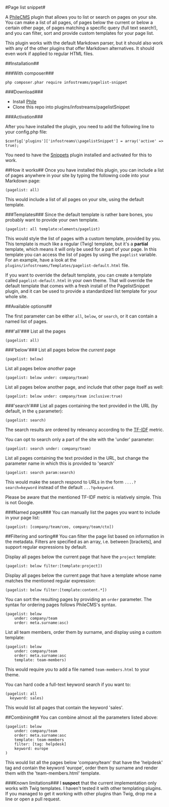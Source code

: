 #Page list snippet#

A [PhileCMS](https://github.com/PhileCMS/Phile) plugin that allows you to list or search on pages
on your site. You can make a list of all pages, of pages below the current or below a certain other
page, of pages matching a specific query (full text search!), and you can filter, sort and provide
custom templates for your page list.

This plugin works with the default Markdown parser, but it should also work with any of the other
plugins that offer Markdown alternatives. It should even work if applied to regular HTML files.

##Installation##

###With composer###

    php composer.phar require infostreams/pagelist-snippet

###Download###

* Install [Phile](https://github.com/PhileCMS/Phile)
* Clone this repo into plugins/infostreams/pagelistSnippet


###Activation###

After you have installed the plugin, you need to add the following line to your config.php file:

    $config['plugins']['infostreams\\pagelistSnippet'] = array('active' => true);

You need to have the [Snippets](https://github.com/infostreams/snippets) plugin installed and
activated for this to work.

##How it works##
Once you have installed this plugin, you can include a list of pages anywhere in your site by
typing the following code into your Markdown page:

    (pagelist: all)

This would include a list of all pages on your site, using the default template.

###Templates###
Since the default template is rather bare bones, you probably want to provide your own template.

    (pagelist: all template:elements/pagelist)

This would style the list of pages with a custom template, provided by you. This template is much
like a regular (Twig) template, but it's a **partial** template, which means it will only be used
for a part of your page. In this template you can access the list of pages by using the `pagelist`
variable. For an example, have a look at the `plugins/infostreams/Templates/pagelist-default.html`
file.

If you want to override the default template, you can create a template called
`pagelist-default.html` in your own theme. That will override the default template that comes with
a fresh install of the PagelistSnippet plugin, and it can be used to provide a standardized list
template for your whole site.

##Available options##

The first parameter can be either `all`, `below`, or `search`, or it can contain a named list of
pages.

###'all'###
List all the pages

    (pagelist: all)

###'below'###
List all pages below the *current* page

    (pagelist: below)

List all pages below *another* page

    (pagelist: below under: company/team)

List all pages below another page, and include that other page itself as well:

    (pagelist: below under: company/team inclusive:true)


###'search'###
List all pages containing the text provided in the URL (by default, in the `q` parameter):

    (pagelist: search)

The search results are ordered by relevancy according to the
[TF-IDF](https://en.wikipedia.org/wiki/Tf%E2%80%93idf) metric.

You can opt to search only a part of the site with the 'under' parameter:
 
    (pagelist: search under: company/team)

List all pages containing the text provided in the URL, but change the parameter name in which
this is provided to 'search'

    (pagelist: search param:search)

This would make the search respond to URLs in the form `....?search=keyword` instead of the
default `...?q=keyword`.

Please be aware that the mentioned TF-IDF metric is relatively simple. This is not Google.

###Named pages###
You can manually list the pages you want to include in your page list:

    (pagelist: [company/team/ceo, company/team/cto])

##Filtering and sorting##
You can filter the page list based on information in the metadata. Filters are specified as an array,
i.e. between [brackets], and support regular expressions by default.

Display all pages below the current page that have the `project` template:

    (pagelist: below filter:[template:project])

Display all pages below the current page that have a template whose name matches the mentioned
regular expression:

    (pagelist: below filter:[template:content.*])

You can sort the resulting pages by providing an `order` parameter. The syntax for ordering
pages follows PhileCMS's syntax.

    (pagelist: below
        under: company/team
        order: meta.surname:asc)

List all team members, order them by surname, and display using a custom template:

    (pagelist: below
        under: company/team
        order: meta.surname:asc
        template: team-members)

This would require you to add a file named `team-members.html` to your theme.

You can hard code a full-text keyword search if you want to:

    (pagelist: all
      keyword: sales)

This would list all pages that contain the keyword 'sales'.

##Combining##
You can combine almost all the parameters listed above:

    (pagelist: below
        under: company/team
        order: meta.surname:asc
        template: team-members
        filter: [tag: helpdesk]
        keyword: europe
    )

This would list all the pages below 'company/team' that have the 'helpdesk' tag and contain the
keyword 'europe', order them by surname and render them with the 'team-members.html' template.


###Known limitations###
I **suspect** that the current implementation only works with Twig templates. I haven't tested it
with other templating plugins. If you managed to get it working with other plugins than Twig,
drop me a line or open a pull request.